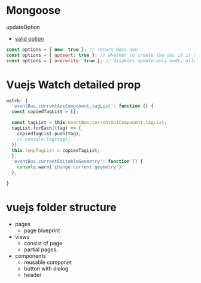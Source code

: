 ---
---

# Mongoose

updateOption

- [valid option](https://mongoosejs.com/docs/api.html#query_Query-setOptions)

```js
const options = { new: true }; // return docs new
const options = { updsert: true }; // whether to create the doc if it doesn't match (false)
const options = { overwrite: true }; // disables update-only mode, allowing you to overwrite the doc (false)
```

# Vuejs Watch detailed prop

```js
watch: {
  'eventBus.currentAoiComponent.tagList': function () {
  const copiedTagList = [];

  const tagList = this.eventBus.currentAoiComponent.tagList;
  tagList.forEach((tag) => {
    copiedTagList.push(tag);
    // console.log(tag);
  })
  this.tempTagList = copiedTagList;
  },
  'eventBus.currentEditableGeometry': function () {
    console.warn('change current geometry');
  },

}
```

# vuejs folder structure

- pages
  - page blueprint
- views
  - consist of page
  - partial pages.
- components
  - reusable componet
  - button with dialog
  - header

